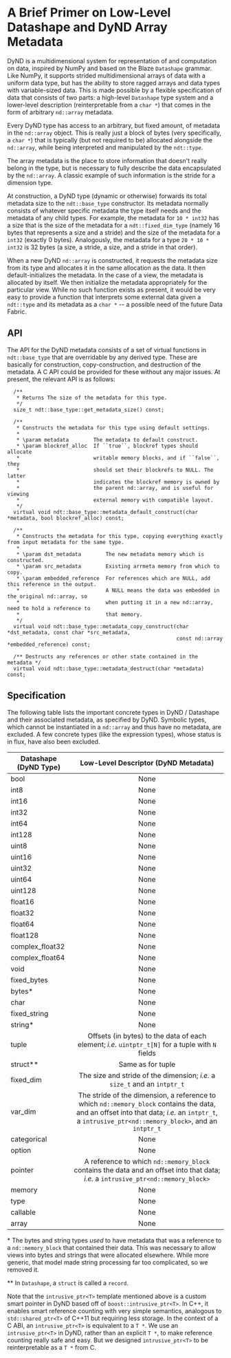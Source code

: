 A Brief Primer on Low-Level Datashape and DyND Array Metadata
=============================================================

DyND is a multidimensional system for representation of and computation on data, inspired
by NumPy and based on the Blaze `Datashape` grammar. Like NumPy,
it supports strided multidimensional arrays of data with a uniform data type,
but has the ability to store ragged arrays and data types with variable-sized data.
This is made possible by a flexible specification of data that consists of
two parts: a high-level `Datashape` type system and a lower-level description
(reinterpretable from a `char *`) that comes in the form of arbitrary `nd::array` metadata.

Every DyND type has access to an arbitrary, but fixed amount, of metadata in the `nd::array` object.
This is really just a block of bytes (very specifically, a `char *`) that is typically (but not required to be) allocated alongside the `nd::array`, while being interpreted and manipulated by the `ndt::type`.

The array metadata is the place to store information that doesn't really belong in the type, but is necessary to fully describe the data encapsulated by the `nd::array`. A classic example of such information is the stride for a dimension type.

At construction, a DyND type (dynamic or otherwise) forwards its total metadata size to the `ndt::base_type` constructor. Its metadata normally consists of whatever specific metadata the type itself needs and the metadata of any child types. For example, the metadata for `10 * int32` has a size that is the size of the metadata for a `ndt::fixed_dim_type` (namely 16 bytes that represents a size and a stride) and the size of the
metadata for a `int32` (exactly 0 bytes). Analogously, the metadata for a type `20 * 10 * int32` is 32 bytes (a size, a stride, a size, and a stride in that order).

When a new DyND `nd::array` is constructed, it requests the metadata size from its type and allocates it
in the same allocation as the data. It then default-initializes the metadata. In the case of a view, the metadata is allocated by itself. We then initialize the metadata appropriately for the particular view. While no such function exists as present, it would be very easy to provide a function that interprets some external data given a `ndt::type` and its metadata as a  `char *` -- a possible need of the future Data Fabric.

API
---

The API for the DyND metadata consists of a set of virtual functions in `ndt::base_type` that are overridable
by any derived type. These are basically for construction, copy-construction, and destruction of the metadata.
A C API could be provided for these without any major issues. At present, the relevant API is as follows:

```
  /**
   * Returns The size of the metadata for this type.
   */
  size_t ndt::base_type::get_metadata_size() const;

  /**
   * Constructs the metadata for this type using default settings.
   *
   * \param metadata        The metadata to default construct.
   * \param blockref_alloc  If ``true``, blockref types should allocate
   *                        writable memory blocks, and if ``false``, they
   *                        should set their blockrefs to NULL. The latter
   *                        indicates the blockref memory is owned by
   *                        the parent nd::array, and is useful for viewing
   *                        external memory with compatible layout.
   */
  virtual void ndt::base_type::metadata_default_construct(char *metadata, bool blockref_alloc) const;

  /**
   * Constructs the metadata for this type, copying everything exactly from input metadata for the same type.
   *
   * \param dst_metadata        The new metadata memory which is constructed.
   * \param src_metadata        Existing arrmeta memory from which to copy.
   * \param embedded_reference  For references which are NULL, add this reference in the output.
   *                            A NULL means the data was embedded in the original nd::array, so
   *                            when putting it in a new nd::array, need to hold a reference to
   *                            that memory.
   */
  virtual void ndt::base_type::metadata_copy_construct(char *dst_metadata, const char *src_metadata,
                                                       const nd::array *embedded_reference) const;

  /** Destructs any references or other state contained in the metadata */
  virtual void ndt::base_type::metadata_destruct(char *metadata) const;
```

Specification
-------------

The following table lists the important concrete types in DyND / Datashape and their
associated metadata, as specified by DyND. Symbolic types, which cannot be instantiated
in a `nd::array` and thus have no metadata, are excluded. A few concrete types
(like the expression types), whose status is in flux, have also been excluded.


| Datashape (DyND Type) | Low-Level Descriptor (DyND Metadata)
| --------------------- |:------------------------------------------------------:|
| bool                  | None
| int8                  | None
| int16                 | None
| int32                 | None
| int64                 | None
| int128                | None
| uint8                 | None
| uint16                | None
| uint32                | None
| uint64                | None
| uint128               | None
| float16               | None
| float32               | None
| float64               | None
| float128              | None
| complex_float32       | None
| complex_float64       | None
| void                  | None
| fixed_bytes           | None
| bytes*                | None
| char                  | None
| fixed_string          | None
| string*               | None
| tuple                 | Offsets (in bytes) to the data of each element; *i.e.* `uintptr_t[N]` for a tuple with `N` fields
| struct**              | Same as for tuple
| fixed_dim             | The size and stride of the dimension; *i.e.* a `size_t` and an `intptr_t`
| var_dim               | The stride of the dimension, a reference to which `nd::memory_block` contains the data, and an offset into that data; *i.e.* an `intptr_t`, a `intrusive_ptr<nd::memory_block>`, and an `intptr_t`
| categorical           | None
| option                | None
| pointer               | A reference to which `nd::memory_block` contains the data and an offset into that data; *i.e.* a `intrusive_ptr<nd::memory_block>`
| memory                | None
| type                  | None
| callable              | None
| array                 | None

\* The bytes and string types *used* to have metadata that was a reference to a `nd::memory_block` that contained their data. This was necessary to allow views into bytes and strings that were allocated elsewhere. While more generic, that model made string processing far too complicated, so we removed it.

\*\* In `Datashape`, a `struct` is called a `record`.

Note that the `intrusive_ptr<T>` template mentioned above is a custom smart pointer in DyND based off of `boost::intrusive_ptr<T>`. In C++, it enables smart reference counting with very simple semantics, analogous to `std::shared_ptr<T>` of C++11 but requiring less storage. In the context of a C ABI, an `intrusive_ptr<T>` is equivalent to a `T *`. We use an `intrusive_ptr<T>` in DyND, rather than an explicit `T *`, to make reference counting really safe and easy. But we designed `intrusive_ptr<T>` to be reinterpretable as a `T *` from C.
